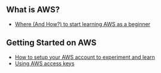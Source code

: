 
## What is AWS?

* [Where (And How?) to start learning AWS as a beginner](https://www.thedevcoach.co.uk/start-learning-aws-beginner/)

## Getting Started on AWS

* [How to setup your AWS account to experiment and learn](https://www.thedevcoach.co.uk/how-to-setup-an-aws-to-experiment-and-learn/)
* [Using AWS access keys](https://www.thedevcoach.co.uk/aws-access-keys/)
